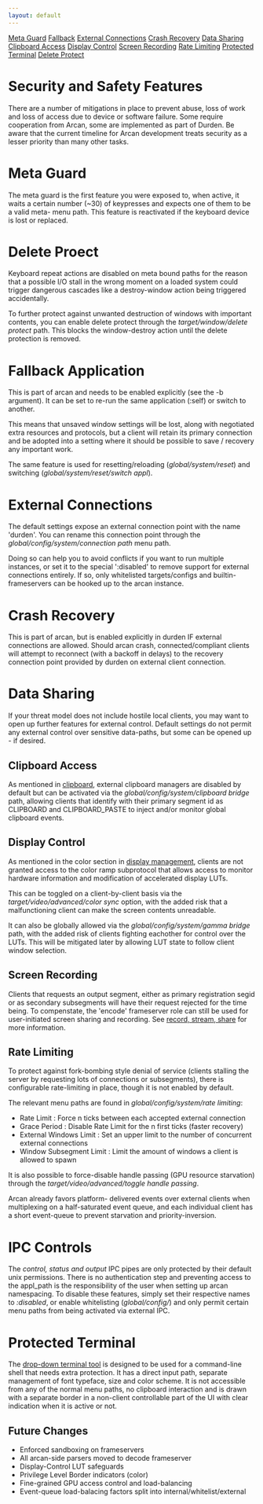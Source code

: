 ```yaml
---
layout: default
---
```

[Meta Guard](#metaguard) [Fallback](#fallback) [External Connections](#extcon)
[Crash Recovery](#crashrec) [Data Sharing](#datashare)
[Clipboard Access](#clipboard) [Display Control](#dispctrl)
[Screen Recording](#screenrec) [Rate Limiting](#ratelimit)
[Protected Terminal](#protterm) [Delete Protect](#deleteproect)

# Security and Safety Features
There are a number of mitigations in place to prevent abuse, loss of work and
loss of access due to device or software failure. Some require cooperation from
Arcan, some are implemented as part of Durden. Be aware that the current
timeline for Arcan development treats security as a lesser priority than many
other tasks.

# Meta Guard <a name="metaguard"/>
The meta guard is the first feature you were exposed to, when active, it waits
a certain number (~30) of keypresses and expects one of them to be a valid
meta- menu path. This feature is reactivated if the keyboard device is lost or
replaced.

# Delete Proect <a name="deleteprotect"/>
Keyboard repeat actions are disabled on meta bound paths for the reason that
a possible I/O stall in the wrong moment on a loaded system could trigger
dangerous cascades like a destroy-window action being triggered accidentally.

To further protect against unwanted destruction of windows with important
contents, you can enable delete protect through the <i>target/window/delete
protect</i> path. This blocks the window-destroy action until the delete
protection is removed.

# Fallback Application <a name="fallback"/>
This is part of arcan and needs to be enabled explicitly (see the -b argument).
It can be set to re-run the same application (:self) or switch to another.

This means that unsaved window settings will be lost, along with negotiated
extra resources and protocols, but a client will retain its primary connection
and be adopted into a setting where it should be possible to save / recovery
any important work.

The same feature is used for resetting/reloading (<i>global/system/reset</i>)
and switching (<i>global/system/reset/switch appl</i>).

# External Connections <a name="extcon"/>
The default settings expose an external connection point with the name 'durden'.
You can rename this connection point through the
<i>global/config/system/connection path</i> menu path.

Doing so can help you to avoid conflicts if you want to run multiple instances,
or set it to the special ':disabled' to remove support for external connections
entirely. If so, only whitelisted targets/configs and builtin- frameservers can
be hooked up to the arcan instance.

# Crash Recovery <a name="crashrec"/>
This is part of arcan, but is enabled explicitly in durden IF external
connections are allowed. Should arcan crash, connected/compliant clients will
attempt to reconnect (with a backoff in delays) to the recovery connection
point provided by durden on external client connection.

# Data Sharing <a name="datashare"/>
If your threat model does not include hostile local clients, you may want to
open up further features for external control. Default settings do not permit
any external control over sensitive data-paths, but some can be opened up -
if desired.

## Clipboard Access <a name="clipboard"/>
As mentioned in [clipboard](clipboard), external clipboard
managers are disabled by default but can be activated via the
<i>global/config/system/clipboard bridge</i> path, allowing clients that
identify with their primary segment id as CLIPBOARD and CLIPBOARD\_PASTE to
inject and/or monitor global clipboard events.

## Display Control <a name="dispctrl"/>
As mentioned in the color section in [display management](display), clients
are not granted access to the color ramp subprotocol that allows access to
monitor hardware information and modification of accelerated display LUTs.

This can be toggled on a client-by-client basis via the
<i>target/video/advanced/color sync</i> option, with the added risk that a
malfunctioning client can make the screen contents unreadable.

It can also be globally allowed via the
<i>global/config/system/gamma bridge</i> path, with the added risk of clients
fighting eachother for control over the LUTs. This will be mitigated later by
allowing LUT state to follow client window selection.

## Screen Recording <a name="screenrec"/>
Clients that requests an output segment, either as primary registration segid
or as secondary subsegments will have their request rejected for the time
being. To compenstate, the 'encode' frameserver role can still be used for
user-initiated screen sharing and recording. See [record, stream,
share](recstr) for more information.

## Rate Limiting <a name="ratelimit"/>
To protect against fork-bombing style denial of service (clients stalling the
server by requesting lots of connections or subsegments), there is configurable
rate-limiting in place, though it is not enabled by default.

The relevant menu paths are found in <i>global/config/system/rate limiting</i>:

 - Rate Limit : Force n ticks between each accepted external connection
 - Grace Period : Disable Rate Limit for the n first ticks (faster recovery)
 - External Windows Limit : Set an upper limit
   to the number of concurrent external connections
 - Window Subsegment Limit : Limit the amount of windows
   a client is allowed to spawn

It is also possible to force-disable handle passing (GPU resource starvation)
through the <i>target/video/advanced/toggle handle passing</i>.

Arcan already favors platform- delivered events over external clients when
multiplexing on a half-saturated event queue, and each individual client has
a short event-queue to prevent starvation and priority-inversion.

# IPC Controls <a name="ipc"/>
The <i>control, status and output</i> IPC pipes are only protected by their
default unix permissions. There is no authentication step and preventing access
to the appl\_path is the responsibility of the user when setting up arcan
namespacing. To disable these features, simply set their respective names to
<i>:disabled</i>, or enable whitelisting (<i>global/config/</i>) and only permit certain
menu paths from being activated via external IPC.

# Protected Terminal <a name="protterm"/>
The [drop-down terminal tool](tools) is designed to be used for a command-line
shell that needs extra protection. It has a direct input path, separate
management of font typeface, size and color scheme. It is not accessible from
any of the normal menu paths, no clipboard interaction and is drawn with a
separate border in a non-client controllable part of the UI with clear
indication when it is active or not.

## Future Changes
- Enforced sandboxing on frameservers
- All arcan-side parsers moved to decode frameserver
- Display-Control LUT safeguards
- Privilege Level Border indicators (color)
- Fine-grained GPU access control and load-balancing
- Event-queue load-balacing factors split into internal/whitelist/external
